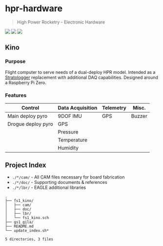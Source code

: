 # hpr-hardware

> High Power Rocketry - Electronic Hardware

![](https://img.shields.io/badge/EDA-EAGLE-lightgrey.svg)
![](https://img.shields.io/github/license/rdoddanavar/hpr-hardware.svg)
![](https://img.shields.io/github/repo-size/rdoddanavar/hpr-hardware.svg)

## Kino

### Purpose

Flight computer to serve needs of a dual-deploy HPR model. Intended as a [Stratologger](http://www.perfectflite.com/SLCF.html) replacement with additional DAQ capabilities. Designed around a Raspberry Pi Zero.

### Features

| Control            | Data Acquisition | Telemetry | Misc.  |
|--------------------|------------------|-----------|--------|
| Main deploy pyro   | 9DOF IMU         | GPS       | Buzzer |
| Drogue deploy pyro | GPS              |           |        |
|                    | Pressure         |           |        |
|                    | Temperature      |           |        |
|                    | Humidity         |           |        |

## Project Index

 - `./*/cam/` - All CAM files necessary for board fabrication  
 - `./*/doc/` - Supporting documents & references 
 - `./*/lbr/` - EAGLE additional libraries 

```
.
├── fs1_kino/
│   ├── cam/
│   ├── doc/
│   ├── lbr/
│   └── fs1_kino.sch
├── gs1_gila/
├── README.md
└── update_index.sh*

5 directories, 3 files
```
